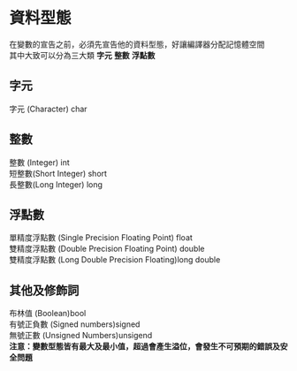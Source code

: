 # 資料型態  
在變數的宣告之前，必須先宣告他的資料型態，好讓編譯器分配記憶體空間  
其中大致可以分為三大類   **字元**  **整數**  **浮點數**  
## 字元  
字元 (Character) char  
## 整數
整數  (Integer)  int  
短整數(Short Integer) short  
長整數(Long Integer) long  
## 浮點數
單精度浮點數  (Single Precision Floating Point) float   
雙精度浮點數  (Double Precision Floating Point) double  
雙精度浮點數  (Long Double Precision Floating)long double  
## 其他及修飾詞
布林值        (Boolean)bool  
有號正負數    (Signed numbers)signed  
無號正數      (Unsigned Numbers)unsigend  
**注意：變數型態皆有最大及最小值，超過會產生溢位，會發生不可預期的錯誤及安全問題**


